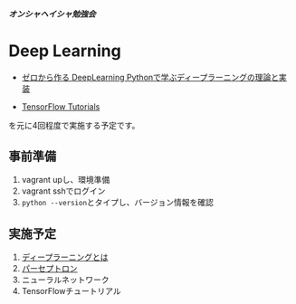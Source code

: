 ##### オンシャヘイシャ勉強会
# Deep Learning

+ [ゼロから作る DeepLearning Pythonで学ぶディープラーニングの理論と実装](https://www.oreilly.co.jp/books/9784873117584/)

+ [TensorFlow Tutorials](https://www.tensorflow.org/versions/r0.11/tutorials/mnist/beginners/index.html)

を元に4回程度で実施する予定です。


## 事前準備
1. vagrant upし、環境準備
2. vagrant sshでログイン
3. `python --version`とタイプし、バージョン情報を確認

## 実施予定
1. [ディープラーニングとは](1.md)
2. [パーセプトロン](2.md)
3. ニューラルネットワーク
4. TensorFlowチュートリアル